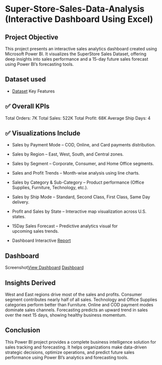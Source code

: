 # Super-Store-Sales-Data-Analysis (Interactive Dashboard Using Excel)
## Project Objective
This project presents an interactive sales analytics dashboard created using Microsoft Power BI.
It visualizes the SuperStore Sales Dataset, offering deep insights into sales performance and a 15-day future sales forecast using Power BI’s forecasting tools.

## Dataset used
- <a href="https://github.com/yashodagorebal18/Excel-With-Interactive-Dashboard/blob/main/SuperStore_Sales_Dataset%20(1).csv">Dataset</a>
Key Features

## ✅ Overall KPIs
Total Orders: 7K
Total Sales: 522K
Total Profit: 68K
Average Ship Days: 4

## ✅ Visualizations Include
- Sales by Payment Mode – COD, Online, and Card payments distribution.
- Sales by Region – East, West, South, and Central zones.
- Sales by Segment – Corporate, Consumer, and Home Office segments.
- Sales and Profit Trends – Month-wise analysis using line charts.
- Sales by Category & Sub-Category – Product performance (Office Supplies, Furniture, Technology, etc.).
- Sales by Ship Mode – Standard, Second Class, First Class, Same Day delivery.
- Profit and Sales by State – Interactive map visualization across U.S. states.
- 15Day Sales Forecast – Predictive analytics visual for upcoming sales trends.

- Dashboard Interactive <a href="https://github.com/yashodagorebal18/Excel-With-Interactive-Dashboard/blob/main/Dashboard.pbit">Report</a>

## Dashboard 
Screenshot<a href="https://github.com/yashodagorebal18/Excel-With-Interactive-Dashboard/blob/main/Super%20Store%20Sales%20Dashboard.png">View Dashboard</a>
<a href="https://github.com/yashodagorebal18/Excel-With-Interactive-Dashboard/blob/main/Dashboard.png">Dashboard</a>

## Insights Derived
West and East regions drive most of the sales and profits.
Consumer segment contributes nearly half of all sales.
Technology and Office Supplies categories perform better than Furniture.
Online and COD payment modes dominate sales channels.
Forecasting predicts an upward trend in sales over the next 15 days, showing healthy business momentum.

## Conclusion
This Power BI project provides a complete business intelligence solution for sales tracking and forecasting.
It helps organizations make data-driven strategic decisions, optimize operations, and predict future sales performance using Power BI’s analytics and forecasting tools.

